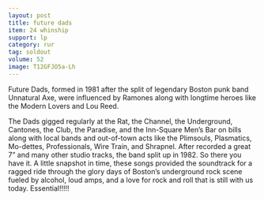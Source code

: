 ```yaml
---
layout: post
title: future dads
item: 24 whinship
support: lp
category: rur
tag: soldout
volume: 52
image: T12GFJO5a-Lh
---
```


Future Dads, formed in 1981 after the split of legendary Boston punk band Unnatural Axe, were influenced by Ramones along with longtime heroes like the Modern Lovers and Lou Reed.

The Dads gigged regularly at the Rat, the Channel, the Underground, Cantones, the Club, the Paradise, and the Inn-Square Men’s Bar on bills along with local bands and out-of-town acts like the Plimsouls, Plasmatics, Mo-dettes, Professionals, Wire Train, and Shrapnel. After recorded a great 7” and many other studio tracks, the band split up in 1982. So there you have it. A little snapshot in time, these songs provided the soundtrack for a ragged ride through the glory days of Boston’s underground rock scene fueled by alcohol, loud amps, and a love for rock and roll that is still with us today. Essential!!!!!